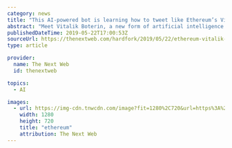 ```yaml
---
category: news
title: "This AI-powered bot is learning how to tweet like Ethereum’s Vitalik Buterin"
abstract: "Meet Vitalik Boterin, a new form of artificial intelligence that mimics Ethereum co-founder Vitalik Buterin with alarming accuracy."
publishedDateTime: 2019-05-22T17:00:53Z
sourceUrl: https://thenextweb.com/hardfork/2019/05/22/ethereum-vitalik-buterin-artificial-intelligence/
type: article

provider:
  name: The Next Web
  id: thenextweb

topics:
  - AI

images:
  - url: https://img-cdn.tnwcdn.com/image?fit=1280%2C720&url=https%3A%2F%2Fcdn0.tnwcdn.com%2Fwp-content%2Fblogs.dir%2F1%2Ffiles%2F2018%2F01%2Fethereum.png&signature=13859324e6479f69a7fc8eda1ad985b8
    width: 1280
    height: 720
    title: "ethereum"
    attribution: The Next Web
---
```

